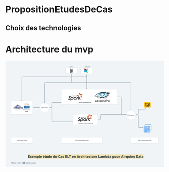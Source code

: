 # PropositionEtudesDeCas

## Choix des technologies

# Architecture du mvp
![flightradarimage](assets/schemaarchitecture.png)
